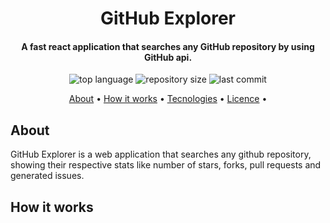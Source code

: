 <h1 align="center">GitHub Explorer</h1>
<h4 align="center">A fast react application that searches any GitHub repository by using GitHub api.</h4>
<p align="center">
   <img alt="top language" src="https://img.shields.io/github/languages/top/matheusmarks/Github-explorer.svg" />
  <img alt="repository size" src="https://img.shields.io/github/repo-size/matheusmarks/GitHub-explorer.svg" />
  <img alt="last commit" src="https://img.shields.io/github/last-commit/matheusmarks/GitHub-explorer.svg" />
  
</p>

<p align="center">
 <a href="#sobre">About</a> • 
 <a href="#funcionamento">How it works</a> • 
 <a href="#tecnologias">Tecnologies</a> • 
 <a href="#licenc-a">Licence</a> • 
</p>

<h2>About</h2>
<p>GitHub Explorer is a web application that searches any github repository, showing their respective stats like number of stars, forks, pull requests and generated issues.</p>
  
<h2>How it works</h2>








